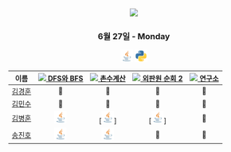 <div align="center">
  <h3><img src="https://images.velog.io/images/kyle/post/b43968c8-412e-4bad-9e02-805bd14d5445/what-is-an-algorithm.png" height="300"/></h3>

  ### <center>**6월 27일 - Monday**</center>
  <!--Java-->
  <img src="https://raw.githubusercontent.com/vscode-icons/vscode-icons/master/icons/file_type_jar.svg" height="25"/>
  <!--Python-->
  <img src="https://raw.githubusercontent.com/vscode-icons/vscode-icons/master/icons/file_type_python.svg" height="25"/>

  <!--문제를 풀었으면 위의 아이콘을 복사해서 붙여넣기-->
  <!--링크 삽입할 때 Forked Repo(개인 저장소)가 아닌 Remote Repo(원본 저장소) 주소를 붙여넣을 것-->
  |                    이름                    |[<img src="https://d2gd6pc034wcta.cloudfront.net/tier/9.svg" height="12"> DFS와 BFS](https://www.acmicpc.net/problem/1260)|[<img src="https://d2gd6pc034wcta.cloudfront.net/tier/9.svg" height="12"> 촌수계산](https://www.acmicpc.net/problem/2644)|[<img src="https://d2gd6pc034wcta.cloudfront.net/tier/9.svg" height="12"> 외판원 순회 2](https://www.acmicpc.net/problem/10971)|[<img src="https://d2gd6pc034wcta.cloudfront.net/tier/11.svg" height="12"> 연구소](https://www.acmicpc.net/problem/14502)|
  |:---:|:---:|:---:|:---:|:---:|
  |[김경훈](https://github.com/khoon-git)|🧠|🧠|🧠|🧠|
  |[김민수](https://github.com/Minsu9130)|🧠|🧠|🧠|🧠|
  |[김병훈](https://github.com/hunibottle)|[<img src="https://raw.githubusercontent.com/vscode-icons/vscode-icons/master/icons/file_type_jar.svg" height="25"/>](https://github.com/MaeMaeGong/Coding-Test-Study/blob/BH/Weeks/Week01/MON/BOJ2644_BH.md)|[<img src="https://raw.githubusercontent.com/vscode-icons/vscode-icons/master/icons/file_type_jar.svg" height="25"/>]|[<img src="https://raw.githubusercontent.com/vscode-icons/vscode-icons/master/icons/file_type_jar.svg" height="25"/>]|🧠|
  |[송진호](https://github.com/sth4881)|[<img src="https://raw.githubusercontent.com/vscode-icons/vscode-icons/master/icons/file_type_jar.svg" height="25"/>](https://github.com/MaeMaeGong/Coding-Test-Study/blob/main/Weeks/Week01/MON/BOJ1260_JH.md)|[<img src="https://raw.githubusercontent.com/vscode-icons/vscode-icons/master/icons/file_type_jar.svg" height="25"/>](https://github.com/MaeMaeGong/Coding-Test-Study/blob/main/Weeks/Week01/MON/BOJ2644_JH.md)|🧠|🧠|
</div>
